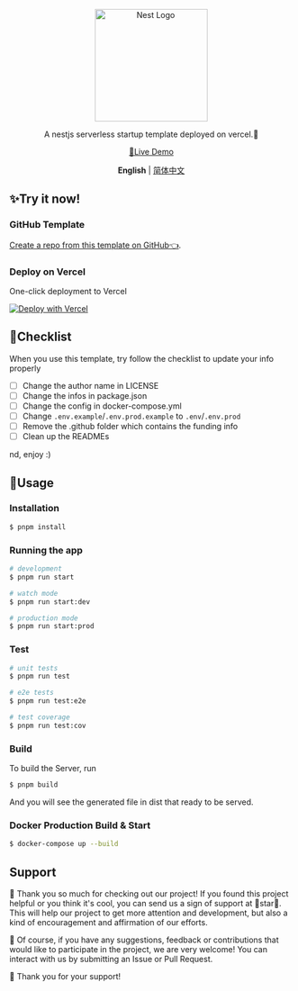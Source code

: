 <p align="center">
  <a href="http://nestjs.com/" target="blank"><img src="https://nestjs.com/img/logo-small.svg" width="200" alt="Nest Logo" /></a>
</p>


<p align="center">A nestjs serverless startup template deployed on vercel.🧸</p>

<p align='center'>
<a href="https://nest-start.leostar.top/">👀Live Demo</a>
</p>

<p align='center'>
<b>English</b> | <a href="https://github.com/ileostar/nest-starter/blob/main/README.zh-CN.md">简体中文</a>
</p>

## ✨Try it now!

### GitHub Template

[Create a repo from this template on GitHub👈](https://github.com/ileostar/nest-starter/generate).

### Deploy on Vercel

One-click deployment to Vercel

[![Deploy with Vercel](https://vercel.com/button)](https://vercel.com/import/project?template=https://github.com/ileostar/nest-starter)

## 🧾Checklist

When you use this template, try follow the checklist to update your info properly

- [ ] Change the author name in LICENSE
- [ ] Change the infos in package.json
- [ ] Change the config in docker-compose.yml
- [ ] Change `.env.example`/`.env.prod.example` to `.env`/`.env.prod`
- [ ] Remove the .github folder which contains the funding info
- [ ] Clean up the READMEs

nd, enjoy :)

## 🍚Usage

### Installation

```bash
$ pnpm install
```

### Running the app

```bash
# development
$ pnpm run start

# watch mode
$ pnpm run start:dev

# production mode
$ pnpm run start:prod
```

### Test

```bash
# unit tests
$ pnpm run test

# e2e tests
$ pnpm run test:e2e

# test coverage
$ pnpm run test:cov
```

### Build

To build the Server, run

```bash
$ pnpm build
```

And you will see the generated file in dist that ready to be served.

### Docker Production Build & Start

```bash
$ docker-compose up --build
```

## Support

🎉 Thank you so much for checking out our project! If you found this project helpful or you think it's cool, you can send us a sign of support at 🌟star🌟. This will help our project to get more attention and development, but also a kind of encouragement and affirmation of our efforts.

🚀 Of course, if you have any suggestions, feedback or contributions that would like to participate in the project, we are very welcome! You can interact with us by submitting an Issue or Pull Request.

💖 Thank you for your support!
